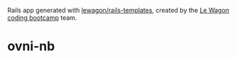 Rails app generated with [lewagon/rails-templates](https://github.com/lewagon/rails-templates), created by the [Le Wagon coding bootcamp](https://www.lewagon.com) team.
# ovni-nb
